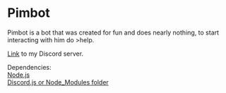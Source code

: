 # Pimbot

<head>

</head>

Pimbot is a bot that was created for fun and does nearly nothing, to start interacting with him do >help.

<a href = "https://discord.gg/XJYAun2">Link</a> to my Discord server.


Dependencies:<br>
<a href = "https://nodejs.org/en/">Node.js</a><br>
<a href = "https://discord.js.org/#/">Discord.js or Node_Modules folder<a><br>
